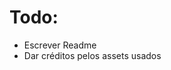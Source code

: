<!-- TODO: Escrever readme das imagens, dando créditos -->
# **Todo:**
* Escrever Readme
* Dar créditos pelos assets usados
